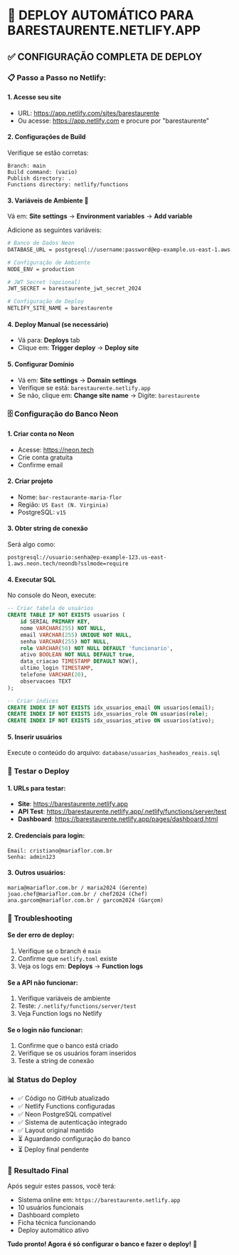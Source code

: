 # 🚀 DEPLOY AUTOMÁTICO PARA BARESTAURENTE.NETLIFY.APP

## ✅ **CONFIGURAÇÃO COMPLETA DE DEPLOY**

### 📋 **Passo a Passo no Netlify:**

#### 1. **Acesse seu site**
- URL: https://app.netlify.com/sites/barestaurente
- Ou acesse: https://app.netlify.com e procure por "barestaurente"

#### 2. **Configurações de Build**
Verifique se estão corretas:
```
Branch: main
Build command: (vazio)
Publish directory: .
Functions directory: netlify/functions
```

#### 3. **Variáveis de Ambiente** 🔑
Vá em: **Site settings** → **Environment variables** → **Add variable**

Adicione as seguintes variáveis:

```bash
# Banco de Dados Neon
DATABASE_URL = postgresql://username:password@ep-example.us-east-1.aws.neon.tech/dbname?sslmode=require

# Configuração de Ambiente
NODE_ENV = production

# JWT Secret (opcional)
JWT_SECRET = barestaurente_jwt_secret_2024

# Configuração de Deploy
NETLIFY_SITE_NAME = barestaurente
```

#### 4. **Deploy Manual** (se necessário)
- Vá para: **Deploys** tab
- Clique em: **Trigger deploy** → **Deploy site**

#### 5. **Configurar Domínio**
- Vá em: **Site settings** → **Domain settings**
- Verifique se está: `barestaurente.netlify.app`
- Se não, clique em: **Change site name** → Digite: `barestaurente`

### 🗄️ **Configuração do Banco Neon**

#### 1. **Criar conta no Neon**
- Acesse: https://neon.tech
- Crie conta gratuita
- Confirme email

#### 2. **Criar projeto**
- Nome: `bar-restaurante-maria-flor`
- Região: `US East (N. Virginia)`
- PostgreSQL: `v15`

#### 3. **Obter string de conexão**
Será algo como:
```
postgresql://usuario:senha@ep-example-123.us-east-1.aws.neon.tech/neondb?sslmode=require
```

#### 4. **Executar SQL**
No console do Neon, execute:

```sql
-- Criar tabela de usuários
CREATE TABLE IF NOT EXISTS usuarios (
    id SERIAL PRIMARY KEY,
    nome VARCHAR(255) NOT NULL,
    email VARCHAR(255) UNIQUE NOT NULL,
    senha VARCHAR(255) NOT NULL,
    role VARCHAR(50) NOT NULL DEFAULT 'funcionario',
    ativo BOOLEAN NOT NULL DEFAULT true,
    data_criacao TIMESTAMP DEFAULT NOW(),
    ultimo_login TIMESTAMP,
    telefone VARCHAR(20),
    observacoes TEXT
);

-- Criar índices
CREATE INDEX IF NOT EXISTS idx_usuarios_email ON usuarios(email);
CREATE INDEX IF NOT EXISTS idx_usuarios_role ON usuarios(role);
CREATE INDEX IF NOT EXISTS idx_usuarios_ativo ON usuarios(ativo);
```

#### 5. **Inserir usuários**
Execute o conteúdo do arquivo: `database/usuarios_hasheados_reais.sql`

### 🧪 **Testar o Deploy**

#### 1. **URLs para testar:**
- **Site**: https://barestaurente.netlify.app
- **API Test**: https://barestaurente.netlify.app/.netlify/functions/server/test
- **Dashboard**: https://barestaurente.netlify.app/pages/dashboard.html

#### 2. **Credenciais para login:**
```
Email: cristiano@mariaflor.com.br
Senha: admin123
```

#### 3. **Outros usuários:**
```
maria@mariaflor.com.br / maria2024 (Gerente)
joao.chef@mariaflor.com.br / chef2024 (Chef)
ana.garcom@mariaflor.com.br / garcom2024 (Garçom)
```

### 🔧 **Troubleshooting**

#### Se der erro de deploy:
1. Verifique se o branch é `main`
2. Confirme que `netlify.toml` existe
3. Veja os logs em: **Deploys** → **Function logs**

#### Se a API não funcionar:
1. Verifique variáveis de ambiente
2. Teste: `/.netlify/functions/server/test`
3. Veja Function logs no Netlify

#### Se o login não funcionar:
1. Confirme que o banco está criado
2. Verifique se os usuários foram inseridos
3. Teste a string de conexão

### 📊 **Status do Deploy**
- ✅ Código no GitHub atualizado
- ✅ Netlify Functions configuradas
- ✅ Neon PostgreSQL compatível
- ✅ Sistema de autenticação integrado
- ✅ Layout original mantido
- ⏳ Aguardando configuração do banco
- ⏳ Deploy final pendente

### 🎯 **Resultado Final**
Após seguir estes passos, você terá:
- Sistema online em: `https://barestaurente.netlify.app`
- 10 usuários funcionais
- Dashboard completo
- Ficha técnica funcionando
- Deploy automático ativo

**Tudo pronto! Agora é só configurar o banco e fazer o deploy!** 🚀